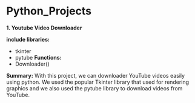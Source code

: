 # Python_Projects
**1. Youtube Video Downloader**
    
**include libraries:**
- tkinter
- pytube
 **Functions:**
- Downloader()
     
 **Summary:**
        With this project, we can downloader YouTube videos easily using python. We used the popular Tkinter library that used for rendering graphics and we also used the pytube           library to download videos from YouTube.

